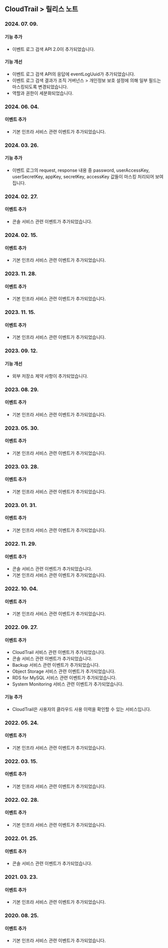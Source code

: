## CloudTrail > 릴리스 노트

### 2024. 07. 09.
#### 기능 추가
* 이벤트 로그 검색 API 2.0이 추가되었습니다.
#### 기능 개선
* 이벤트 로그 검색 API의 응답에 eventLogUuid가 추가되었습니다.
* 이벤트 로그 검색 결과가 조직 거버넌스 > 개인정보 보호 설정에 의해 일부 필드는 마스킹되도록 변경되었습니다.
* 역할과 권한이 세분화되었습니다.

### 2024. 06. 04.
#### 이벤트 추가
* 기본 인프라 서비스 관련 이벤트가 추가되었습니다.

### 2024. 03. 26.
#### 기능 추가
* 이벤트 로그의 request, response 내용 중 password, userAccessKey, userSecretKey, appKey, secretKey, accessKey 값들이 마스킹 처리되어 보여집니다.

### 2024. 02. 27.
#### 이벤트 추가
* 콘솔 서비스 관련 이벤트가 추가되었습니다.

### 2024. 02. 15.
#### 이벤트 추가
* 기본 인프라 서비스 관련 이벤트가 추가되었습니다.

### 2023. 11. 28.
#### 이벤트 추가
* 기본 인프라 서비스 관련 이벤트가 추가되었습니다.

### 2023. 11. 15.
#### 이벤트 추가
* 기본 인프라 서비스 관련 이벤트가 추가되었습니다.

### 2023. 09. 12.
#### 기능 개선
* 외부 저장소 제약 사항이 추가되었습니다.

### 2023. 08. 29.
#### 이벤트 추가
* 기본 인프라 서비스 관련 이벤트가 추가되었습니다.

### 2023. 05. 30.
#### 이벤트 추가
* 기본 인프라 서비스 관련 이벤트가 추가되었습니다.

### 2023. 03. 28.
#### 이벤트 추가
* 기본 인프라 서비스 관련 이벤트가 추가되었습니다.

### 2023. 01. 31.
#### 이벤트 추가
* 기본 인프라 서비스 관련 이벤트가 추가되었습니다.

### 2022. 11. 29.
#### 이벤트 추가
* 콘솔 서비스 관련 이벤트가 추가되었습니다.
* 기본 인프라 서비스 관련 이벤트가 추가되었습니다.

### 2022. 10. 04.
#### 이벤트 추가
* 기본 인프라 서비스 관련 이벤트가 추가되었습니다.

### 2022. 09. 27.
#### 이벤트 추가
* CloudTrail 서비스 관련 이벤트가 추가되었습니다.
* 콘솔 서비스 관련 이벤트가 추가되었습니다.
* Backup 서비스 관련 이벤트가 추가되었습니다.
* Object Storage 서비스 관련 이벤트가 추가되었습니다.
* RDS for MySQL 서비스 관련 이벤트가 추가되었습니다.
* System Monitoring 서비스 관련 이벤트가 추가되었습니다.
#### 기능 추가
* CloudTrail은 사용자의 클라우드 사용 이력을 확인할 수 있는 서비스입니다.

### 2022. 05. 24.
#### 이벤트 추가
* 기본 인프라 서비스 관련 이벤트가 추가되었습니다.

### 2022. 03. 15.
#### 이벤트 추가
* 기본 인프라 서비스 관련 이벤트가 추가되었습니다.

### 2022. 02. 28.
#### 이벤트 추가
* 기본 인프라 서비스 관련 이벤트가 추가되었습니다.

### 2022. 01. 25.
#### 이벤트 추가
* 콘솔 서비스 관련 이벤트가 추가되었습니다.

### 2021. 03. 23.
#### 이벤트 추가
* 기본 인프라 서비스 관련 이벤트가 추가되었습니다.

### 2020. 08. 25.
#### 이벤트 추가
* 기본 인프라 서비스 관련 이벤트가 추가되었습니다.
